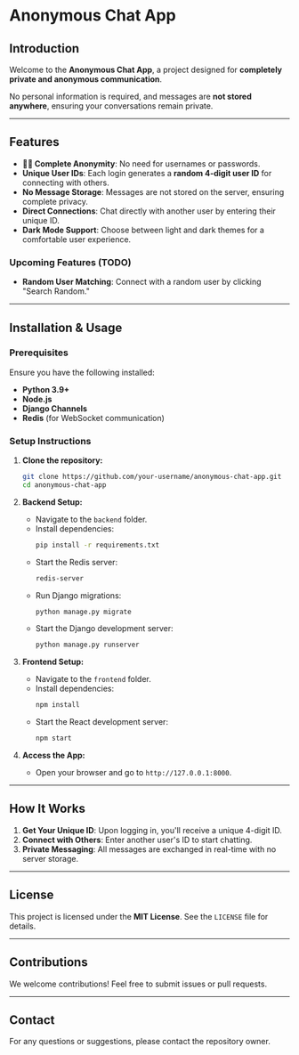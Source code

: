 # **Anonymous Chat App**

## **Introduction**
Welcome to the **Anonymous Chat App**, a project designed for **completely private and anonymous communication**. 

No personal information is required, and messages are **not stored anywhere**, ensuring your conversations remain private.

---

## **Features**
- **🕵️‍♂️ Complete Anonymity**: No need for usernames or passwords.
- **Unique User IDs**: Each login generates a **random 4-digit user ID** for connecting with others.
- **No Message Storage**: Messages are not stored on the server, ensuring complete privacy.
- **Direct Connections**: Chat directly with another user by entering their unique ID.
- **Dark Mode Support**: Choose between light and dark themes for a comfortable user experience.

### **Upcoming Features (TODO)**
- **Random User Matching**: Connect with a random user by clicking "Search Random."

---

## **Installation & Usage**

### **Prerequisites**
Ensure you have the following installed:
- **Python 3.9+**
- **Node.js**
- **Django Channels**
- **Redis** (for WebSocket communication)

### **Setup Instructions**
1. **Clone the repository:**
   ```bash
   git clone https://github.com/your-username/anonymous-chat-app.git
   cd anonymous-chat-app
   ```

2. **Backend Setup:**
   - Navigate to the `backend` folder.
   - Install dependencies:
     ```bash
     pip install -r requirements.txt
     ```
   - Start the Redis server:
     ```bash
     redis-server
     ```
   - Run Django migrations:
     ```bash
     python manage.py migrate
     ```
   - Start the Django development server:
     ```bash
     python manage.py runserver
     ```

3. **Frontend Setup:**
   - Navigate to the `frontend` folder.
   - Install dependencies:
     ```bash
     npm install
     ```
   - Start the React development server:
     ```bash
     npm start
     ```

4. **Access the App:**
   - Open your browser and go to `http://127.0.0.1:8000`.

---

## **How It Works**
1. **Get Your Unique ID**: Upon logging in, you'll receive a unique 4-digit ID.
2. **Connect with Others**: Enter another user's ID to start chatting.
3. **Private Messaging**: All messages are exchanged in real-time with no server storage.

---

## **License**
This project is licensed under the **MIT License**. See the `LICENSE` file for details.

---

## **Contributions**
We welcome contributions! Feel free to submit issues or pull requests.

---

## **Contact**
For any questions or suggestions, please contact the repository owner.
